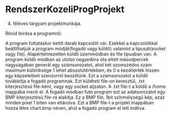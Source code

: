 # RendszerKozeliProgProjekt
4. féléves tárgyam projektmunkája.

Rövid leírása a programról:

A program futtatáskor kettő darab kapcsolót vár. Ezekkel a kapcsolókkal beállíthatjuk a program módját(fogadó vagy küldő) valamint a típusát(socket vagy file). Alapértelmezetten küldő üzemmódban és file típusban van. A program küldő módban az utolsó negyedóra óta eltelt másodpercek nagyságában generál egy számsorozatot, ahol két szomszédos szám maximum különbsége 1 lehet abszolútértékben, és 0 a kezdőérték hiszen egy képzeletbeli szenzorról beszélünk. Ezt a számsorozatot a küldő továbbítja a fogadó programnak. Ezt küldheti file-on keresztül, .txt kiterjesztésű file-ként, vagy egy socket aljzaton. A .txt file-t a küldő a /home mappába menti el. A fogadó módban futó program ezt az adatsorozatot egy BMP kiterjesztésü file-ra alakítja. Ez a BMP file, 1bit színmélységű kép, azaz minden pixel 1 biten van eltárolva. Ezt a BMP file-t a projekt mappában hozza létre chart.bmp néven, ahol a fogadó program el lett indítva.
